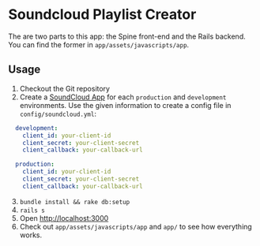 # Soundcloud Playlist Creator

The are two parts to this app: the Spine front-end and the Rails backend. You can find the former in `app/assets/javascripts/app`.

## Usage

1. Checkout the Git repository
2. Create a [SoundCloud App](http://soundcloud.com/you/apps) for each `production` and `development` environments. Use the given information to create a config file in `config/soundcloud.yml`:
  ``` yaml
    development:
      client_id: your-client-id
      client_secret: your-client-secret
      client_callback: your-callback-url

    production:
      client_id: your-client-id
      client_secret: your-client-secret
      client_callback: your-callback-url
  ```
3. `bundle install && rake db:setup`
4. `rails s`
5. Open [http://localhost:3000](http://localhost:3000)
6. Check out `app/assets/javascripts/app` and `app/` to see how everything works.
